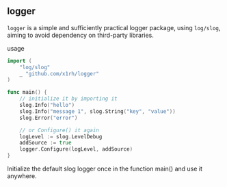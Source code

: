 ## logger
`logger` is a simple and sufficiently practical logger package, using `log/slog`, aiming to avoid dependency on third-party libraries.

usage 
```go
import (
    "log/slog"
    _ "github.com/x1rh/logger"
)

func main() {
    // initialize it by importing it
    slog.Info("hello")
    slog.Info("message 1", slog.String("key", "value"))
    slog.Error("error")

    // or Configure() it again 
    logLevel := slog.LevelDebug
    addSource := true
    logger.Configure(logLevel, addSource)
}
```

Initialize the default slog logger once in the function main() and use it anywhere.
